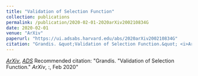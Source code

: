 ```yaml
---
title: "Validation of Selection Function"
collection: publications
permalink: /publication/2020-02-01-2020arXiv200210834G
date: 2020-02-01
venue: "ArXiv"
paperurl: "https://ui.adsabs.harvard.edu/abs/2020arXiv200210834G"
citation: "Grandis. &quot;Validation of Selection Function.&quot; <i>ArXiv</i>, :, Feb 2020"
---
```


[*ArXiv*](https://arxiv.org/abs/2002.10834), [*ADS*](https://ui.adsabs.harvard.edu/abs/2020arXiv200210834G)
Recommended citation: "Grandis. &quot;Validation of Selection Function.&quot; <i>ArXiv</i>, :, Feb 2020"
